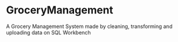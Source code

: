 # GroceryManagement
A Grocery Management System made by cleaning, transforming and uploading data on SQL Workbench
